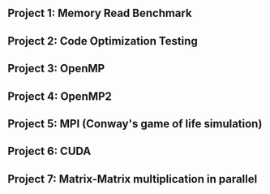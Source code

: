 ## Project 1: Memory Read Benchmark

## Project 2: Code Optimization Testing

## Project 3: OpenMP

## Project 4: OpenMP2

## Project 5: MPI (Conway's game of life simulation)

## Project 6: CUDA

## Project 7: Matrix-Matrix multiplication in parallel


